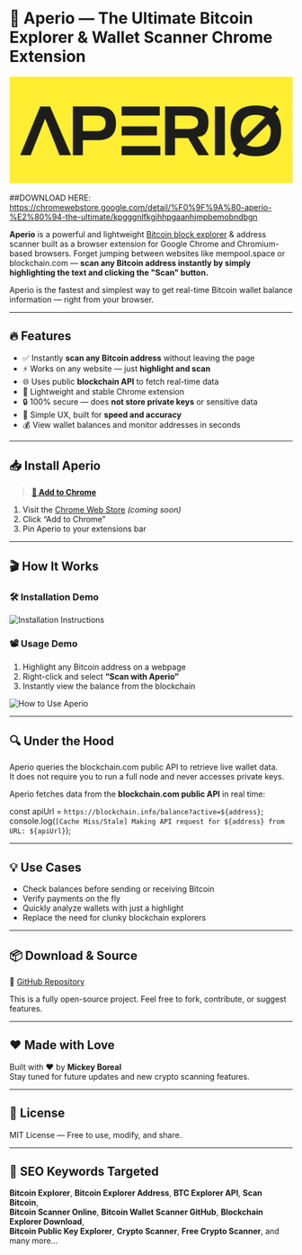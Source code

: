 # 🚀 Aperio — The Ultimate Bitcoin Explorer & Wallet Scanner Chrome Extension

![Aperio Big Logo](./GIFs/aperio-big-logo.png)

##DOWNLOAD HERE:
https://chromewebstore.google.com/detail/%F0%9F%9A%80-aperio-%E2%80%94-the-ultimate/kpgggnlfkgihhpgaanhjmpbemobndbgn

**Aperio** is a powerful and lightweight [Bitcoin block explorer](https://en.bitcoin.it/wiki/Block_explorer) & address scanner built as a browser extension for Google Chrome and Chromium-based browsers. Forget jumping between websites like mempool.space or blockchain.com — **scan any Bitcoin address instantly by simply highlighting the text and clicking the "Scan" button.**

Aperio is the fastest and simplest way to get real-time Bitcoin wallet balance information — right from your browser.

---

## 🔥 Features

- ✅ Instantly **scan any Bitcoin address** without leaving the page  
- ⚡ Works on any website — just **highlight and scan**  
- 🌐 Uses public **blockchain API** to fetch real-time data  
- 🧩 Lightweight and stable Chrome extension  
- 🔒 100% secure — does **not store private keys** or sensitive data  
- 🧠 Simple UX, built for **speed and accuracy**  
- 💰 View wallet balances and monitor addresses in seconds  

---

## 📥 Install Aperio

> **[🔗 Add to Chrome](#)** <!-- Reemplaza este enlace cuando tengas el link oficial -->

1. Visit the [Chrome Web Store](#) *(coming soon)*  
2. Click “Add to Chrome”  
3. Pin Aperio to your extensions bar  

---

## 🎬 How It Works

### 🛠️ Installation Demo
![Installation Instructions](./aperio-install.gif) <!-- GIF de 15 segundos -->

### 📽️ Usage Demo

1. Highlight any Bitcoin address on a webpage  
2. Right-click and select **“Scan with Aperio”**  
3. Instantly view the balance from the blockchain

![How to Use Aperio](GIFs/how-to-use.gif) <!-- GIF de 5 segundos -->

---

## 🔍 Under the Hood

Aperio queries the blockchain.com public API to retrieve live wallet data.  
It does not require you to run a full node and never accesses private keys.

Aperio fetches data from the **blockchain.com public API** in real time:

const apiUrl = `https://blockchain.info/balance?active=${address}`;
console.log(`[Cache Miss/Stale] Making API request for ${address} from URL: ${apiUrl}`); 

---
## 💡 Use Cases

- Check balances before sending or receiving Bitcoin  
- Verify payments on the fly  
- Quickly analyze wallets with just a highlight  
- Replace the need for clunky blockchain explorers

---

## 📦 Download & Source

🔗 [GitHub Repository](https://github.com/AperioScanner/Crypto-Scanner-Blockhain)

This is a fully open-source project. Feel free to fork, contribute, or suggest features.

---

## ❤️ Made with Love

Built with ❤️ by **Mickey Boreal**  
Stay tuned for future updates and new crypto scanning features.

---

## 📄 License

MIT License — Free to use, modify, and share.

---

## 📡 SEO Keywords Targeted

**Bitcoin Explorer**, **Bitcoin Explorer Address**, **BTC Explorer API**, **Scan Bitcoin**,  
**Bitcoin Scanner Online**, **Bitcoin Wallet Scanner GitHub**, **Blockchain Explorer Download**,  
**Bitcoin Public Key Explorer**, **Crypto Scanner**, **Free Crypto Scanner**, and many more...
